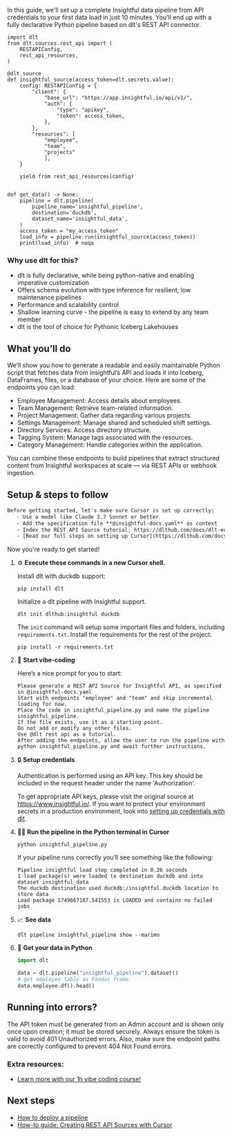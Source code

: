 In this guide, we'll set up a complete Insightful data pipeline from API credentials to your first data load in just 10 minutes. You'll end up with a fully declarative Python pipeline based on dlt's REST API connector.

```python-outcome
import dlt
from dlt.sources.rest_api import (
    RESTAPIConfig,
    rest_api_resources,
)

@dlt.source
def insightful_source(access_token=dlt.secrets.value):
    config: RESTAPIConfig = {
        "client": {
            "base_url": "https://app.insightful.io/api/v1/",
            "auth": {
                "type": "apikey",
                "token": access_token,
            },
        },
        "resources": [
            "employee",
            "team",
            "projects"
            ],
    }

    yield from rest_api_resources(config)


def get_data() -> None:
    pipeline = dlt.pipeline(
        pipeline_name='insightful_pipeline',
        destination='duckdb',
        dataset_name='insightful_data', 
    )
    access_token = "my_access_token"
    load_info = pipeline.run(insightful_source(access_token))
    print(load_info)  # noqa
```

### Why use dlt for this?

- dlt is fully declarative, while being python-native and enabling imperative customization
- Offers schema evolution with type inference for resilient, low maintenance pipelines
- Performance and scalability control
- Shallow learning curve - the pipeline is easy to extend by any team member
- dlt is the tool of choice for Pythonic Iceberg Lakehouses

## What you’ll do

We’ll show you how to generate a readable and easily maintainable Python script that fetches data from insightful’s API and loads it into Iceberg, DataFrames, files, or a database of your choice. Here are some of the endpoints you can load:

- Employee Management: Access details about employees.
- Team Management: Retrieve team-related information.
- Project Management: Gather data regarding various projects.
- Settings Management: Manage shared and scheduled shift settings.
- Directory Services: Access directory structure.
- Tagging System: Manage tags associated with the resources.
- Category Management: Handle categories within the application.

You can combine these endpoints to build pipelines that extract structured content from Insightful workspaces at scale — via REST APIs or webhook ingestion.

## Setup & steps to follow

```default
Before getting started, let's make sure Cursor is set up correctly:
   - Use a model like Claude 3.7 Sonnet or better
   - Add the specification file **@insightful-docs.yaml** as context
   - Index the REST API Source tutorial: https://dlthub.com/docs/dlt-ecosystem/verified-sources/rest_api/ and add it to context as **@dlt rest api**
   - [Read our full steps on setting up Cursor](https://dlthub.com/docs/dlt-ecosystem/llm-tooling/cursor-restapi#23-configuring-cursor-with-documentation)
```

Now you're ready to get started! 

1. ⚙️ **Execute these commands in a new Cursor shell.**
    
    Install dlt with duckdb support:
    ```shell
    pip install dlt
    ```

    Initialize a dlt pipeline with Insightful support.
    ```shell
    dlt init dlthub:insightful duckdb
    ```

    The `init` command will setup some important files and folders, including `requirements.txt`. Install the requirements for the rest of the project.
    ```shell
    pip install -r requirements.txt
    ```
    
2. 🤠 **Start vibe-coding**
    
    Here’s a nice prompt for you to start: 
    
    ```prompt
    Please generate a REST API Source for Insightful API, as specified in @insightful-docs.yaml 
    Start with endpoints "employee" and "team" and skip incremental loading for now. 
    Place the code in insightful_pipeline.py and name the pipeline insightful_pipeline. 
    If the file exists, use it as a starting point. 
    Do not add or modify any other files. 
    Use @dlt rest api as a tutorial. 
    After adding the endpoints, allow the user to run the pipeline with python insightful_pipeline.py and await further instructions.
    ```

    
3. 🔒 **Setup credentials** 
    
    Authentication is performed using an API key. This key should be included in the request header under the name 'Authorization'.
    
    To get appropriate API keys, please visit the original source at https://www.insightful.io/.
    If you want to protect your environment secrets in a production environment, look into [setting up credentials with dlt](https://dlthub.com/docs/walkthroughs/add_credentials).
    
4. 🏃‍♀️ **Run the pipeline in the Python terminal in Cursor**
    
    ```shell
    python insightful_pipeline.py
    ```
    
    If your pipeline runs correctly you’ll see something like the following:
    
    ```shell
    Pipeline insightful load step completed in 0.26 seconds
    1 load package(s) were loaded to destination duckdb and into dataset insightful_data
    The duckdb destination used duckdb:/insightful.duckdb location to store data
    Load package 1749667187.541553 is LOADED and contains no failed jobs
    ```
    
5. 📈 **See data**
    
    ```shell
    dlt pipeline insightful_pipeline show --marimo
    ```
    
6. 🐍 **Get your data in Python**
    
    ```python
    import dlt

   data = dlt.pipeline("insightful_pipeline").dataset()
   # get employee table as Pandas frame
   data.employee.df().head()
    ```

## Running into errors?

The API token must be generated from an Admin account and is shown only once upon creation; it must be stored securely. Always ensure the token is valid to avoid 401 Unauthorized errors. Also, make sure the endpoint paths are correctly configured to prevent 404 Not Found errors.

### Extra resources:

- [Learn more with our 1h vibe coding course!](https://www.youtube.com/watch?v=GGid70rnJuM)

## Next steps

- [How to deploy a pipeline](https://dlthub.com/docs/walkthroughs/deploy-a-pipeline)
- [How-to guide: Creating REST API Sources with Cursor](https://dlthub.com/docs/dlt-ecosystem/llm-tooling/cursor-restapi)
